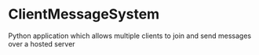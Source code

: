 # ClientMessageSystem
Python application which allows multiple clients to join and send messages over a hosted server
